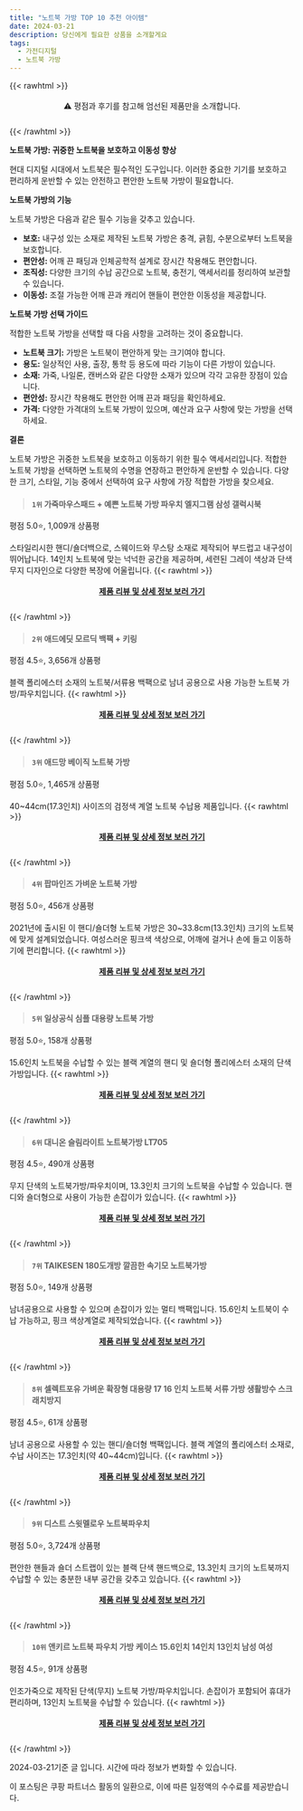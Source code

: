 ```yaml
---
title: "노트북 가방 TOP 10 추천 아이템"
date: 2024-03-21
description: 당신에게 필요한 상품을 소개할게요
tags:
  - 가전디지털
  - 노트북 가방
---
```

{{< rawhtml >}}<div class="toc" style="text-align: center; height: 50px; line-height: 2;">  <p>⚠️ 평점과 후기를 참고해 엄선된 제품만을 소개합니다.<br></p></div> {{< /rawhtml >}}

**노트북 가방: 귀중한 노트북을 보호하고 이동성 향상**

현대 디지털 시대에서 노트북은 필수적인 도구입니다. 이러한 중요한 기기를 보호하고 편리하게 운반할 수 있는 안전하고 편안한 노트북 가방이 필요합니다.

**노트북 가방의 기능**

노트북 가방은 다음과 같은 필수 기능을 갖추고 있습니다.

* **보호:** 내구성 있는 소재로 제작된 노트북 가방은 충격, 긁힘, 수분으로부터 노트북을 보호합니다.
* **편안성:** 어깨 끈 패딩과 인체공학적 설계로 장시간 착용해도 편안합니다.
* **조직성:** 다양한 크기의 수납 공간으로 노트북, 충전기, 액세서리를 정리하여 보관할 수 있습니다.
* **이동성:** 조절 가능한 어깨 끈과 캐리어 핸들이 편안한 이동성을 제공합니다.

**노트북 가방 선택 가이드**

적합한 노트북 가방을 선택할 때 다음 사항을 고려하는 것이 중요합니다.

* **노트북 크기:** 가방은 노트북이 편안하게 맞는 크기여야 합니다.
* **용도:** 일상적인 사용, 출장, 통학 등 용도에 따라 기능이 다른 가방이 있습니다.
* **소재:** 가죽, 나일론, 캔버스와 같은 다양한 소재가 있으며 각각 고유한 장점이 있습니다.
* **편안성:** 장시간 착용해도 편안한 어깨 끈과 패딩을 확인하세요.
* **가격:** 다양한 가격대의 노트북 가방이 있으며, 예산과 요구 사항에 맞는 가방을 선택하세요.

**결론**

노트북 가방은 귀중한 노트북을 보호하고 이동하기 위한 필수 액세서리입니다. 적합한 노트북 가방을 선택하면 노트북의 수명을 연장하고 편안하게 운반할 수 있습니다. 다양한 크기, 스타일, 기능 중에서 선택하여 요구 사항에 가장 적합한 가방을 찾으세요.


>#### `1위` 가죽마우스패드 + 예쁜 노트북 가방 파우치 엘지그램 삼성 갤럭시북
평점 5.0⭐, 1,009개 상품평

스타일리시한 핸디/숄더백으로, 스웨이드와 무스탕 소재로 제작되어 부드럽고 내구성이 뛰어납니다. 14인치 노트북에 맞는 넉넉한 공간을 제공하며, 세련된 그레이 색상과 단색 무지 디자인으로 다양한 복장에 어울립니다.
{{< rawhtml >}}<div class="toc" style="text-align: center; height: 50px; line-height: 2;"><p><b><a href="https://link.coupang.com/re/AFFSDP?lptag=AF5033054&pageKey=6534224492&itemId=14524213333&vendorItemId=81831904480&traceid=V0-153-6c797c8d1ab76333&requestid=20240321125653963064610590&token=31850B%7CGM">제품 리뷰 및 상세 정보 보러 가기</a></b><br></p> </div>{{< /rawhtml >}}

>#### `2위` 애드에딧 모르딕 백팩 + 키링
평점 4.5⭐, 3,656개 상품평

블랙 폴리에스터 소재의 노트북/서류용 백팩으로 남녀 공용으로 사용 가능한 노트북 가방/파우치입니다.
{{< rawhtml >}}<div class="toc" style="text-align: center; height: 50px; line-height: 2;"><p><b><a href="https://link.coupang.com/re/AFFSDP?lptag=AF5033054&pageKey=5876810289&itemId=10297413871&vendorItemId=70005414885&traceid=V0-153-1675eb6d529a786c&requestid=20240321125653963064610590&token=31850B%7CGM">제품 리뷰 및 상세 정보 보러 가기</a></b><br></p> </div>{{< /rawhtml >}}

>#### `3위` 애드망 베이직 노트북 가방
평점 5.0⭐, 1,465개 상품평

40~44cm(17.3인치) 사이즈의 검정색 계열 노트북 수납용 제품입니다.
{{< rawhtml >}}<div class="toc" style="text-align: center; height: 50px; line-height: 2;"><p><b><a href="https://link.coupang.com/re/AFFSDP?lptag=AF5033054&pageKey=7814707727&itemId=21207358495&vendorItemId=88268580654&traceid=V0-153-27c74d255f0a94e9&requestid=20240321125653963064610590&token=31850B%7CGM">제품 리뷰 및 상세 정보 보러 가기</a></b><br></p> </div>{{< /rawhtml >}}

>#### `4위` 팝마인즈 가벼운 노트북 가방
평점 5.0⭐, 456개 상품평

2021년에 출시된 이 핸디/숄더형 노트북 가방은 30~33.8cm(13.3인치) 크기의 노트북에 맞게 설계되었습니다. 여성스러운 핑크색 색상으로, 어깨에 걸거나 손에 들고 이동하기에 편리합니다.
{{< rawhtml >}}<div class="toc" style="text-align: center; height: 50px; line-height: 2;"><p><b><a href="https://link.coupang.com/re/AFFSDP?lptag=AF5033054&pageKey=5836215968&itemId=10114766531&vendorItemId=84232092197&traceid=V0-153-95effd1b77098050&requestid=20240321125653963064610590&token=31850B%7CGM">제품 리뷰 및 상세 정보 보러 가기</a></b><br></p> </div>{{< /rawhtml >}}

>#### `5위` 일상공식 심플 대용량 노트북 가방
평점 5.0⭐, 158개 상품평

15.6인치 노트북을 수납할 수 있는 블랙 계열의 핸디 및 숄더형 폴리에스터 소재의 단색 가방입니다.
{{< rawhtml >}}<div class="toc" style="text-align: center; height: 50px; line-height: 2;"><p><b><a href="https://link.coupang.com/re/AFFSDP?lptag=AF5033054&pageKey=7748797566&itemId=20982768241&vendorItemId=88047536661&traceid=V0-153-85be6b890db0bf87&requestid=20240321125653963064610590&token=31850B%7CGM">제품 리뷰 및 상세 정보 보러 가기</a></b><br></p> </div>{{< /rawhtml >}}

>#### `6위` 대니온 슬림라이트 노트북가방 LT705
평점 4.5⭐, 490개 상품평

무지 단색의 노트북가방/파우치이며, 13.3인치 크기의 노트북을 수납할 수 있습니다. 핸디와 숄더형으로 사용이 가능한 손잡이가 있습니다.
{{< rawhtml >}}<div class="toc" style="text-align: center; height: 50px; line-height: 2;"><p><b><a href="https://link.coupang.com/re/AFFSDP?lptag=AF5033054&pageKey=6568987766&itemId=14737857608&vendorItemId=81978399691&traceid=V0-153-fe28b5245c002696&requestid=20240321125653963064610590&token=31850B%7CGM">제품 리뷰 및 상세 정보 보러 가기</a></b><br></p> </div>{{< /rawhtml >}}

>#### `7위` TAIKESEN 180도개방 깔끔한 속기모 노트북가방
평점 5.0⭐, 149개 상품평

남녀공용으로 사용할 수 있으며 손잡이가 있는 멀티 백팩입니다. 15.6인치 노트북이 수납 가능하고, 핑크 색상계열로 제작되었습니다.
{{< rawhtml >}}<div class="toc" style="text-align: center; height: 50px; line-height: 2;"><p><b><a href="https://link.coupang.com/re/AFFSDP?lptag=AF5033054&pageKey=7869991230&itemId=21496689017&vendorItemId=88550498564&traceid=V0-153-de8aeeb4604ec0af&requestid=20240321125653963064610590&token=31850B%7CGM">제품 리뷰 및 상세 정보 보러 가기</a></b><br></p> </div>{{< /rawhtml >}}

>#### `8위` 셀렉트포유 가벼운 확장형 대용량 17 16 인치 노트북 서류 가방 생활방수 스크래치방지
평점 4.5⭐, 61개 상품평

남녀 공용으로 사용할 수 있는 핸디/숄더형 백팩입니다. 블랙 계열의 폴리에스터 소재로, 수납 사이즈는 17.3인치(약 40~44cm)입니다.
{{< rawhtml >}}<div class="toc" style="text-align: center; height: 50px; line-height: 2;"><p><b><a href="https://link.coupang.com/re/AFFSDP?lptag=AF5033054&pageKey=7425575735&itemId=19273828111&vendorItemId=85266834559&traceid=V0-153-645f5314a0fdeec5&requestid=20240321125653963064610590&token=31850B%7CGM">제품 리뷰 및 상세 정보 보러 가기</a></b><br></p> </div>{{< /rawhtml >}}

>#### `9위` 디스트 스윗멜로우 노트북파우치
평점 5.0⭐, 3,724개 상품평

편안한 핸들과 숄더 스트랩이 있는 블랙 단색 핸드백으로, 13.3인치 크기의 노트북까지 수납할 수 있는 충분한 내부 공간을 갖추고 있습니다.
{{< rawhtml >}}<div class="toc" style="text-align: center; height: 50px; line-height: 2;"><p><b><a href="https://link.coupang.com/re/AFFSDP?lptag=AF5033054&pageKey=129865830&itemId=382237151&vendorItemId=3927542549&traceid=V0-153-c5b1dd875f4859c3&requestid=20240321125653963064610590&token=31850B%7CGM">제품 리뷰 및 상세 정보 보러 가기</a></b><br></p> </div>{{< /rawhtml >}}

>#### `10위` 앤키르 노트북 파우치 가방 케이스 15.6인치 14인치 13인치 남성 여성
평점 4.5⭐, 91개 상품평

인조가죽으로 제작된 단색(무지) 노트북 가방/파우치입니다. 손잡이가 포함되어 휴대가 편리하며, 13인치 노트북을 수납할 수 있습니다.
{{< rawhtml >}}<div class="toc" style="text-align: center; height: 50px; line-height: 2;"><p><b><a href="https://link.coupang.com/re/AFFSDP?lptag=AF5033054&pageKey=7573207771&itemId=19976647195&vendorItemId=87075026110&traceid=V0-153-2e9915eff3bd8697&requestid=20240321125653963064610590&token=31850B%7CGM">제품 리뷰 및 상세 정보 보러 가기</a></b><br></p> </div>{{< /rawhtml >}}


2024-03-21기준 글 입니다.
시간에 따라 정보가 변화할 수 있습니다.

이 포스팅은 쿠팡 파트너스 활동의 일환으로, 이에 따른 일정액의 수수료를 제공받습니다.